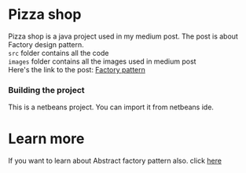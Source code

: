 # Pizza shop

Pizza shop is a java project used in my medium post. The post is about Factory design pattern.<br>
`src` folder contains all the code<br>
`images` folder contains all the images used in medium post<br>
Here's the link to the post:
[Factory pattern](https://medium.com/@Nitin_code/factory-pattern-c0c284530d40)

### Building the project
This is a netbeans project. You can import it from netbeans ide. 

# Learn more
If you want to learn about Abstract factory pattern also. click [here](https://medium.com/@Nitin_code/abstract-factory-pattern-2193667dcad6)
